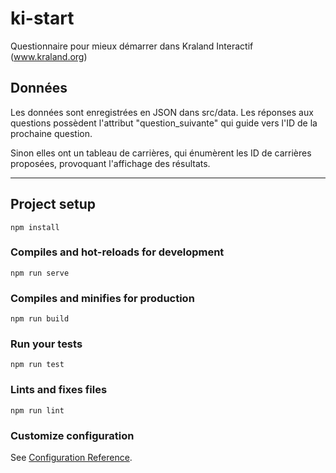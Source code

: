 # ki-start

Questionnaire pour mieux démarrer dans Kraland Interactif (www.kraland.org)

## Données
Les données sont enregistrées en JSON dans src/data. Les réponses aux questions possèdent l'attribut "question_suivante" qui guide vers l'ID de la prochaine question.

Sinon elles ont un tableau de carrières, qui énumèrent les ID de carrières proposées, provoquant l'affichage des résultats.

---
## Project setup
```
npm install
```

### Compiles and hot-reloads for development
```
npm run serve
```

### Compiles and minifies for production
```
npm run build
```

### Run your tests
```
npm run test
```

### Lints and fixes files
```
npm run lint
```

### Customize configuration
See [Configuration Reference](https://cli.vuejs.org/config/).
